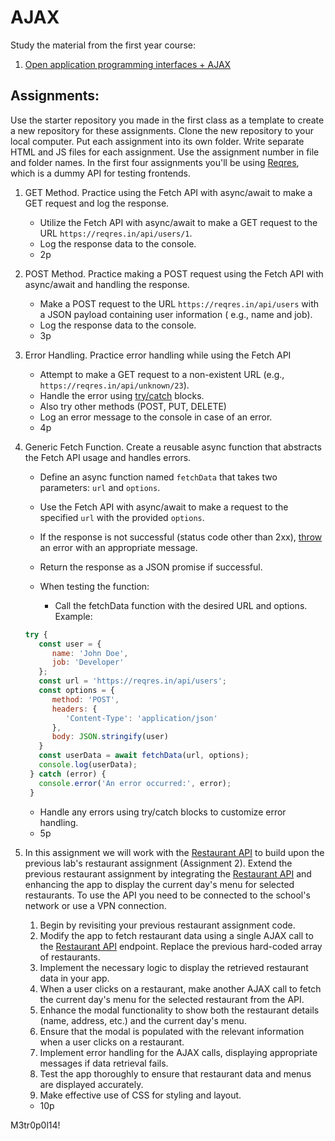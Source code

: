 # AJAX

Study the material from the first year course:

1. [Open application programming interfaces + AJAX](https://github.com/ilkkamtk/JavaScript-english/blob/main/apit-ajax.md)

## Assignments:

Use the starter repository you made in the first class as a template to create a new repository for these assignments.
Clone the new repository to your local computer. Put each assignment into its own folder. Write separate HTML and JS
files for each assignment. Use the assignment number in file and folder names. In the first four assignments you'll be
using [Reqres](https://reqres.in/), which is a dummy API for testing frontends.

1. GET Method. Practice using the Fetch API with async/await to make a GET request and log the response.
    - Utilize the Fetch API with async/await to make a GET request to the URL `https://reqres.in/api/users/1`.
    - Log the response data to the console.
    - 2p

2. POST Method. Practice making a POST request using the Fetch API with async/await and handling the response.
    - Make a POST request to the URL `https://reqres.in/api/users` with a JSON payload containing user information (
      e.g.,
      name and job).
    - Log the response data to the console.
    - 3p

3. Error Handling. Practice error handling while using the Fetch API
    - Attempt to make a GET request to a non-existent URL (e.g., `https://reqres.in/api/unknown/23`).
    - Handle the error
      using [try/catch](https://developer.mozilla.org/en-US/docs/Web/JavaScript/Reference/Statements/try...catch)
      blocks.
    - Also try other methods (POST, PUT, DELETE)
    - Log an error message to the console in case of an error.
    - 4p

4. Generic Fetch Function. Create a reusable async function that abstracts the Fetch API usage and handles errors.
    - Define an async function named `fetchData` that takes two parameters: `url` and `options`.
    - Use the Fetch API with async/await to make a request to the specified `url` with the provided `options`.
    - If the response is not successful (status code other than
      2xx), [throw](https://developer.mozilla.org/en-US/docs/Web/JavaScript/Reference/Statements/throw) an error with an
      appropriate message.
    - Return the response as a JSON promise if successful.

    - When testing the function:
        - Call the fetchData function with the desired URL and options. Example:
   ```javascript
   try {
      const user = {
         name: 'John Doe',
         job: 'Developer'
      };
      const url = 'https://reqres.in/api/users';
      const options = {
         method: 'POST',
         headers: {
            'Content-Type': 'application/json'
         },
         body: JSON.stringify(user)
      }
      const userData = await fetchData(url, options);
      console.log(userData);
    } catch (error) {
      console.error('An error occurred:', error);
    }
   
   ```
    - Handle any errors using try/catch blocks to customize error handling.
    - 5p
5. In this assignment we will work with the [Restaurant API](https://10.120.32.94/restaurant/) to build upon the previous lab's restaurant assignment (Assignment 2). Extend the previous restaurant assignment by integrating the [Restaurant API](https://10.120.32.94/restaurant/) and enhancing the app to display the current day's menu for selected restaurants. To use the API you need to be connected to the school's network or use a VPN connection.
   1. Begin by revisiting your previous restaurant assignment code.
   2. Modify the app to fetch restaurant data using a single AJAX call to the [Restaurant API](https://10.120.32.94/restaurant/api/v1) endpoint. Replace the previous hard-coded array of restaurants.
   3. Implement the necessary logic to display the retrieved restaurant data in your app.
   4. When a user clicks on a restaurant, make another AJAX call to fetch the current day's menu for the selected restaurant from the API.
   5. Enhance the modal functionality to show both the restaurant details (name, address, etc.) and the current day's menu.
   6. Ensure that the modal is populated with the relevant information when a user clicks on a restaurant.
   7. Implement error handling for the AJAX calls, displaying appropriate messages if data retrieval fails.
   8. Test the app thoroughly to ensure that restaurant data and menus are displayed accurately.
   9. Make effective use of CSS for styling and layout.
   - 10p

M3tr0p0l14!
